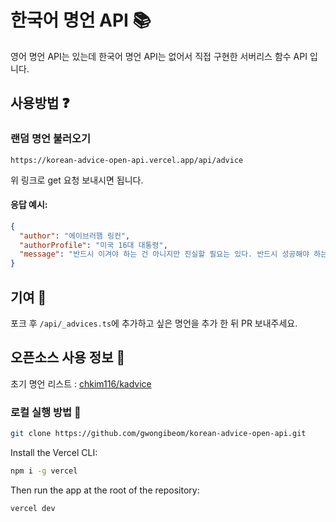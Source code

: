 # 한국어 명언 API 📚

영어 명언 API는 있는데 한국어 명언 API는 없어서 직접 구현한 서버리스 함수 API 입니다.

## 사용방법 ❓

### 랜덤 명언 불러오기

`https://korean-advice-open-api.vercel.app/api/advice`

위 링크로 get 요청 보내시면 됩니다.

#### 응답 예시:

```json
{
  "author": "에이브러햄 링컨",
  "authorProfile": "미국 16대 대통령",
  "message": "반드시 이겨야 하는 건 아니지만 진실할 필요는 있다. 반드시 성공해야 하는 건 아니지만, 소신을 가지고 살아야 할 필요는 있다."
}
```

## 기여 🤝

포크 후 `/api/_advices.ts`에 추가하고 싶은 명언을 추가 한 뒤 PR 보내주세요.

## 오픈소스 사용 정보 🙏

초기 명언 리스트 : [chkim116/kadvice](https://github.com/chkim116/kadvice)

### 로컬 실행 방법 🏃

```bash
git clone https://github.com/gwongibeom/korean-advice-open-api.git
```

Install the Vercel CLI:

```bash
npm i -g vercel
```

Then run the app at the root of the repository:

```bash
vercel dev
```
